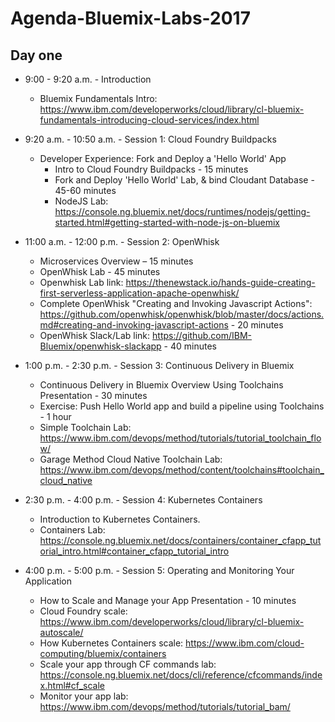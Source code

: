 # Agenda-Bluemix-Labs-2017

## Day one

* 9:00 - 9:20 a.m. - Introduction
  * Bluemix Fundamentals Intro: https://www.ibm.com/developerworks/cloud/library/cl-bluemix-fundamentals-introducing-cloud-services/index.html
* 9:20 a.m. - 10:50 a.m. - Session 1: Cloud Foundry Buildpacks
  * Developer Experience: Fork and Deploy a 'Hello World' App
    * Intro to Cloud Foundry Buildpacks - 15 minutes
    * Fork and Deploy 'Hello World' Lab, & bind Cloudant Database - 45-60 minutes
    * NodeJS Lab: https://console.ng.bluemix.net/docs/runtimes/nodejs/getting-started.html#getting-started-with-node-js-on-bluemix


* 11:00 a.m. - 12:00 p.m. - Session 2: OpenWhisk
  * Microservices Overview – 15 minutes
  * OpenWhisk Lab - 45 minutes 
  * Openwhisk Lab link: https://thenewstack.io/hands-guide-creating-first-serverless-application-apache-openwhisk/ 
  * Complete OpenWhisk "Creating and Invoking Javascript Actions": https://github.com/openwhisk/openwhisk/blob/master/docs/actions.md#creating-and-invoking-javascript-actions - 20 minutes
  * OpenWhisk Slack/Lab link: https://github.com/IBM-Bluemix/openwhisk-slackapp - 40 minutes


* 1:00 p.m. - 2:30 p.m. - Session 3: Continuous Delivery in Bluemix
  * Continuous Delivery in Bluemix Overview Using Toolchains Presentation - 30 minutes
  * Exercise: Push Hello World app and build a pipeline using Toolchains - 1 hour
  * Simple Toolchain Lab: https://www.ibm.com/devops/method/tutorials/tutorial_toolchain_flow/
  * Garage Method Cloud Native Toolchain Lab: https://www.ibm.com/devops/method/content/toolchains#toolchain_cloud_native

* 2:30 p.m. - 4:00 p.m. - Session 4: Kubernetes Containers
  * Introduction to Kubernetes Containers.
  * Containers Lab: https://console.ng.bluemix.net/docs/containers/container_cfapp_tutorial_intro.html#container_cfapp_tutorial_intro


* 4:00 p.m. - 5:00 p.m. - Session 5: Operating and Monitoring Your Application
  * How to Scale and Manage your App Presentation - 10 minutes
  * Cloud Foundry scale: https://www.ibm.com/developerworks/cloud/library/cl-bluemix-autoscale/
  * How Kubernetes Containers scale: https://www.ibm.com/cloud-computing/bluemix/containers
  * Scale your app through CF commands lab: https://console.ng.bluemix.net/docs/cli/reference/cfcommands/index.html#cf_scale
  * Monitor your app lab: https://www.ibm.com/devops/method/tutorials/tutorial_bam/

